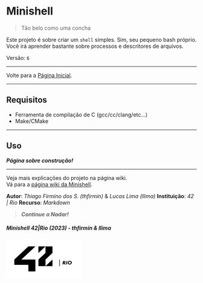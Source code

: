 <!-- Página Inicial -->
# Minishell

> Tão belo como uma concha

Este projeto é sobre criar um `shell` simples.
Sim, seu pequeno bash próprio.
Você irá aprender bastante sobre processos e descritores de arquivos.   

Versão: `6`

---

Volte para a [Página Inicial][home].

---

<!-- Requisitos -->
## Requisitos

* Ferramenta de compilação de C (gcc/cc/clang/etc...)
* Make/CMake

---

<!-- Tutorial de Uso -->
## Uso

_**Página sobre construção!**_

---

<!-- Rodapé -->
Veja mais explicações do projeto na página wiki.   
Vá para a [página wiki da Minishell][wiki].

**Autor**: _Thiago Firmino dos S. (thfirmin)_ & _Lucas Lima (llima)_
**Instituição**: _42 | Rio_
**Recurso**: _Markdown_

> **_Continue a Nadar!_**

##### _Minishell 42|Rio (2023) - thfirmin & llima_

<img height="100" width="200" src="https://github.com/Thfirmin/Thfirmin/blob/main/srcs/42_badges/42rio_logo.svg">

<!-- Links -->
[wiki]:<https://github.com/Thfirmin/Minishell/wiki>
[home]:<https://github.com/Thfirmin/Minishell>
